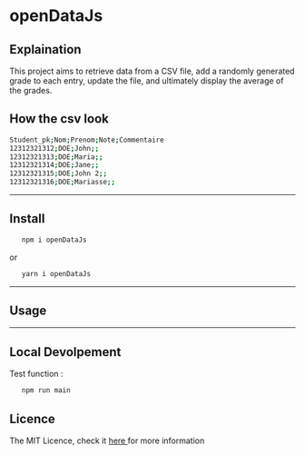 # openDataJs

## Explaination

This project aims to retrieve data from a CSV file, add a randomly generated grade to each entry, update the file, and ultimately display the average of the grades.


## How the csv look
```bash
Student_pk;Nom;Prenom;Note;Commentaire
12312321312;DOE;John;;
12312321313;DOE;Maria;;
12312321314;DOE;Jane;;
12312321315;DOE;John 2;;
12312321316;DOE;Mariasse;;
```   
<hr>

## Install

```bash
   npm i openDataJs
```
or 

```bash
   yarn i openDataJs
```
<hr>

## Usage

<hr>

## Local Devolpement

Test function :
```bash
   npm run main
```
## Licence
The MIT Licence, check it <a href='https://github.com/Oxyzal/openDataJs/blob/main/LICENSE'>here </a>for more information
